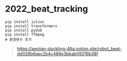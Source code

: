 # 2022_beat_tracking

```
pip install julius
pip install transformers
pip install pydub
pip install ffmpeg
# 환경변수 추가
```


> https://aeolian-duckling-46a.notion.site/robot_beat-dd028b6aec2b4c489e3bbab09216b38f
